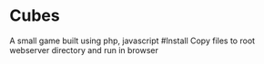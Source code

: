 # Cubes
A small game built using php, javascript
#Install
Copy files to root webserver directory and run in browser

